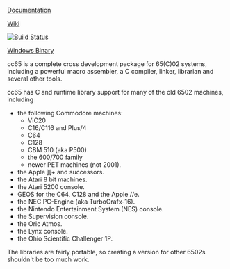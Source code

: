[Documentation](http://cc65.github.io/doc)

[Wiki](http://github.com/cc65/wiki/wiki)

[![Build Status](https://api.travis-ci.org/cc65/cc65.svg?branch=master)](https://travis-ci.org/cc65/cc65/builds)

[Windows Binary](http://sourceforge.net/projects/cc65/files/cc65-snapshot-win32.zip)

cc65 is a complete cross development package for 65(C)02 systems, including
a powerful macro assembler, a C compiler, linker, librarian and several
other tools.

cc65 has C and runtime library support for many of the old 6502 machines,
including

- the following Commodore machines:
  - VIC20
  - C16/C116 and Plus/4
  - C64
  - C128
  - CBM 510 (aka P500)
  - the 600/700 family
  - newer PET machines (not 2001).
- the Apple ][+ and successors.
- the Atari 8 bit machines.
- the Atari 5200 console.
- GEOS for the C64, C128 and the Apple //e.
- the NEC PC-Engine (aka TurboGrafx-16).
- the Nintendo Entertainment System (NES) console.
- the Supervision console.
- the Oric Atmos.
- the Lynx console.
- the Ohio Scientific Challenger 1P.

The libraries are fairly portable, so creating a version for other 6502s
shouldn't be too much work.
